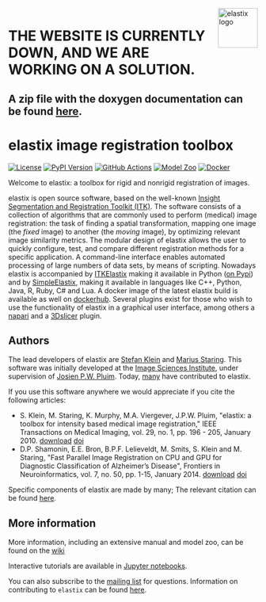 <a href="https://elastix.dev/">
  <img src="https://github.com/SuperElastix/elastix/blob/main/dox/art/elastix_logo_full_small.bmp" alt="elastix logo" title="elastix" align="right" height="80" />
</a>

# THE WEBSITE IS CURRENTLY DOWN, AND WE ARE WORKING ON A SOLUTION.
## A zip file with the doxygen documentation can be found [here](https://www.dropbox.com/scl/fi/tftqwu03qdgiieniv6636/doxygen.zip?rlkey=b5qfkejaudnq7y8vmv78e1z60&st=jqssi2dg&dl=0).


# elastix image registration toolbox #

[![License](https://img.shields.io/badge/License-Apache%202.0-blue.svg)](https://github.com/SuperElastix/elastix/raw/main/LICENSE)
[![PyPI Version](https://img.shields.io/pypi/v/itk-elastix.svg)](https://pypi.python.org/pypi/itk-elastix)
[![GitHub Actions](https://github.com/SuperElastix/elastix/workflows/Elastix/badge.svg)](https://github.com/SuperElastix/elastix/actions)
[![Model Zoo](https://img.shields.io/badge/open-Model%20Zoo-blue.svg)](https://elastix.dev/modelzoo/)
[![Docker](https://img.shields.io/badge/open-docker%20image-blueviolet.svg)](https://hub.docker.com/repository/docker/superelastix/elastix)

Welcome to elastix: a toolbox for rigid and nonrigid registration of images.

elastix is open source software, based on the well-known [Insight Segmentation and Registration Toolkit (ITK)](https://itk.org/). The software consists of a collection of algorithms that are commonly used to perform (medical) image registration: the task of finding a spatial transformation, mapping one image (the _fixed_ image) to another (the _moving_ image), by optimizing relevant image similarity metrics. The modular design of elastix allows the user to quickly configure, test, and compare different registration methods for a specific application. A command-line interface enables automated processing of large numbers of data sets, by means of scripting.
Nowadays elastix is accompanied by [ITKElastix](https://github.com/InsightSoftwareConsortium/ITKElastix) making it available in Python ([on Pypi](https://pypi.org/project/itk-elastix/)) and by [SimpleElastix](http://simpleelastix.github.io/), making it available in languages like C++, Python, Java, R, Ruby, C# and Lua. A docker image of the latest elastix build is available as well on [dockerhub](https://hub.docker.com/repository/docker/superelastix/elastix). Several plugins exist for those who wish to use the functionality of elastix in a graphical user interface, among others a [napari](https://github.com/SuperElastix/elastix_napari) and a [3Dslicer](https://github.com/lassoan/SlicerElastix) plugin.

## Authors ##

The lead developers of elastix are [Stefan Klein](https://github.com/stefanklein) and [Marius Staring](https://github.com/mstaring). This software was initially developed at the [Image Sciences Institute](http://www.isi.uu.nl), under supervision of [Josien P.W. Pluim](http://www.isi.uu.nl/People/Josien/). Today, [many](https://github.com/SuperElastix/elastix/graphs/contributors) have contributed to elastix.

If you use this software anywhere we would appreciate if you cite the following articles:
- S. Klein, M. Staring, K. Murphy, M.A. Viergever, J.P.W. Pluim, "elastix: a toolbox for intensity based medical image registration," IEEE Transactions on Medical Imaging, vol. 29, no. 1, pp. 196 - 205, January 2010. [download](https://elastix.dev/marius/publications/2010_j_TMI.php) [doi](http://dx.doi.org/10.1109/TMI.2009.2035616)
- D.P. Shamonin, E.E. Bron, B.P.F. Lelieveldt, M. Smits, S. Klein and M. Staring, "Fast Parallel Image Registration on CPU and GPU for Diagnostic Classification of Alzheimer’s Disease", Frontiers in Neuroinformatics, vol. 7, no. 50, pp. 1-15, January 2014. [download](https://elastix.dev/marius/publications/2014_j_FNI.php) [doi](http://dx.doi.org/10.3389/fninf.2013.00050)

Specific components of elastix are made by many; The relevant citation can be found [here](https://github.com/SuperElastix/elastix/wiki/How-to-cite-elastix-(components)).

## More information ##

More information, including an extensive manual and model zoo, can be found on the [wiki](https://github.com/SuperElastix/elastix/wiki)

Interactive tutorials are available in [Jupyter notebooks](https://mybinder.org/v2/gh/InsightSoftwareConsortium/ITKElastix/main?urlpath=lab/tree/examples%2FITK_Example01_SimpleRegistration.ipynb).

You can also subscribe to the [mailing list](https://groups.google.com/forum/#!forum/elastix-imageregistration) for questions. Information on contributing to `elastix` can be found [here](CONTRIBUTING.md).
